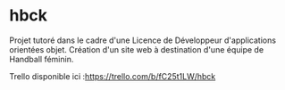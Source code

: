 # hbck

Projet tutoré dans le cadre d'une Licence de Développeur d'applications orientées objet.
Création d'un site web à destination d'une équipe de Handball féminin. 

Trello disponible ici :https://trello.com/b/fC25t1LW/hbck
